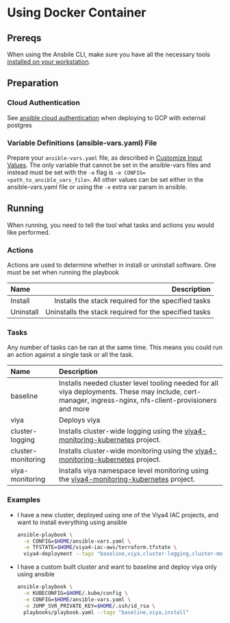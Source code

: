 # Using Docker Container

## Prereqs

When using the Ansbile CLI, make sure you have all the necessary tools [installed on your workstation](../../README.md#ansible).

## Preparation

### Cloud Authentication

See [ansible cloud authentication](AnsibleCloudAuthentication.md) when deploying to GCP with external postgres

### Variable Definitions (ansible-vars.yaml) File

Prepare your `ansible-vars.yaml` file, as described in [Customize Input Values](../../README.md#customize-input-values). The only variable that cannot be set in the ansible-vars files and instead must be set with the `-e` flag is `-e CONFIG=<path_to_ansible_vars_file>`. All other values can be set either in the ansible-vars.yaml file or using the `-e` extra var param in ansible.

## Running

When running, you need to tell the tool what tasks and actions you would like performed. 

### Actions

Actions are used to determine whether in install or uninstall software. One must be set when running the playbook

| Name | Description |
| :--- | ---: |
| Install | Installs the stack required for the specified tasks |
| Uninstall | Uninstalls the stack required for the specified tasks |

### Tasks

Any number of tasks can be ran at the same time. This means you could run an action against a single task or all the task.

| Name | Description |
| :--- | :--- |
| baseline | Installs needed cluster level tooling needed for all viya deployments. These may include, cert-manager, ingress-nginx, nfs-client-provisioners and more |
| viya | Deploys viya |
| cluster-logging | Installs cluster-wide logging using the [viya4-monitoring-kubernetes](https://github.com/sassoftware/viya4-monitoring-kubernetes) project. |
| cluster-monitoring | Installs cluster-wide monitoring using the [viya4-monitoring-kubernetes](https://github.com/sassoftware/viya4-monitoring-kubernetes) project. |
| viya-monitoring | Installs viya namespace level monitoring using the [viya4-monitoring-kubernetes](https://github.com/sassoftware/viya4-monitoring-kubernetes) project. |

### Examples

- I have a new cluster, deployed using one of the Viya4 IAC projects, and want to install everything using ansible

  ```bash
  ansible-playbook \
    -e CONFIG=$HOME/ansible-vars.yaml \
    -e TFSTATE=$HOME/viya4-iac-aws/terraform.tfstate \
    viya4-deployment --tags "baseline,viya,cluster-logging,cluster-monitoring,viya-monitoring,install"
  ```

- I have a custom built cluster and want to baseline and deploy viya only using ansible

  ```bash
  ansible-playbook \
    -e KUBECONFIG=$HOME/.kube/config \
    -e CONFIG=$HOME/ansible-vars.yaml \
    -e JUMP_SVR_PRIVATE_KEY=$HOME/.ssh/id_rsa \
    playbooks/playbook.yaml --tags "baseline,viya,install"
  ```

